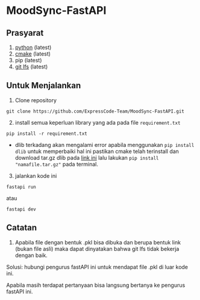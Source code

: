 # MoodSync-FastAPI

## Prasyarat
1. [python](https://www.python.org/downloads/) (latest)
2. [cmake](https://cmake.org/download/) (latest)
3. pip (latest)
4. [git lfs](https://git-lfs.com/) (latest)

## Untuk Menjalankan
1. Clone repository

```
git clone https://github.com/ExpressCode-Team/MoodSync-FastAPI.git
```

2. install semua keperluan library yang ada pada file `requirement.txt`

```
pip install -r requirement.txt
```

+ dlib terkadang akan mengalami error apabila menggunakan `pip install dlib` untuk memperbaiki hal ini pastikan cmake telah terinstall dan download tar.gz dlib pada [link ini](https://pypi.org/project/dlib/#files) lalu lakukan `pip install "namafile.tar.gz"` pada terminal.

3. jalankan kode ini

```
fastapi run
```

atau 

```
fastapi dev
```

## Catatan
1. Apabila file dengan bentuk .pkl bisa dibuka dan berupa bentuk link (bukan file asli) maka dapat dinyatakan bahwa git lfs tidak bekerja dengan baik.

Solusi: hubungi pengurus fastAPI ini untuk mendapat file .pkl di luar kode ini.


Apabila masih terdapat pertanyaan bisa langsung bertanya ke pengurus fastAPI ini.